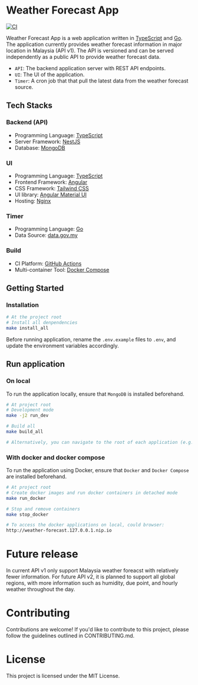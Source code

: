 # Weather Forecast App

[![CI](https://github.com/ckng0221/weather-forecast-app/actions/workflows/ci.yml/badge.svg)](https://github.com/ckng0221/weather-forecast-app/actions/workflows/ci.yml)

Weather Forecast App is a web application written in [TypeScript](https://www.typescriptlang.org/) and [Go](https://go.dev/). The application currently provides weather forecast information in major location in Malaysia (API v1). The API is versioned and can be served independently as a public API to provide weather forecast data.

- `API`: The backend application server with REST API endpoints.
- `UI`: The UI of the application.
- `Timer`: A cron job that that pull the latest data from the weather forecast source.

## Tech Stacks

### Backend (API)

- Programming Language: [TypeScript](https://www.typescriptlang.org/)
- Server Framework: [NestJS](https://nestjs.com/)
- Database: [MongoDB](https://www.mongodb.com/)

### UI

- Programming Language: [TypeScript](https://www.typescriptlang.org/)
- Frontend Framework: [Angular](https://angular.dev/)
- CSS Framework: [Tailwind CSS](https://tailwindcss.com/)
- UI library: [Angular Material UI](https://material.angular.io/)
- Hosting: [Nginx](https://nginx.org/en/)

### Timer

- Programming Language: [Go](https://go.dev/)
- Data Source: [data.gov.my](https://developer.data.gov.my/realtime-api/weather)

### Build

- CI Platform: [GitHub Actions](https://github.com/features/actions)
- Multi-container Tool: [Docker Compose](https://docs.docker.com/compose/)

## Getting Started

### Installation

```bash
# At the project root
# Install all denpendencies
make install_all
```

Before running application, rename the `.env.example` files to `.env`, and update the environment variables accordingly.

## Run application

### On local

To run the application locally, ensure that `MongoDB` is installed beforehand.

```bash
# At project root
# Development mode
make -j2 run_dev

# Build all
make build_all

# Alternatively, you can navigate to the root of each application (e.g., ./apps/api) and run the npm scripts to run the particular application only.
```

### With docker and docker compose

To run the application using Docker, ensure that `Docker` and `Docker Compose` are installed beforehand.


```bash
# At project root
# Create docker images and run docker containers in detached mode
make run_docker

# Stop and remove containers
make stop_docker

# To access the docker applications on local, could browser:
http://weather-forecast.127.0.0.1.nip.io
```

# Future release

In current API v1 only support Malaysia weather foreacst with relatively fewer information.
For future API v2, it is planned to support all global regions, with more information such as humidity, due point, and hourly weather throughout the day.


# Contributing

Contributions are welcome! If you'd like to contribute to this project, please follow the guidelines outlined in CONTRIBUTING.md.

# License

This project is licensed under the MIT License.
